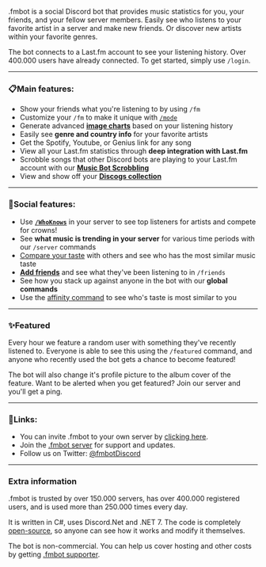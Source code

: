 .fmbot is a social Discord bot that provides music statistics for you, your friends, and your fellow server members. Easily see who listens to your favorite artist in a server and make new friends. Or discover new artists within your favorite genres.

The bot connects to a Last.fm account to see your listening history. Over 400.000 users have already connected. To get started, simply use `/login`.

---
### 📋Main features:

- Show your friends what you're listening to by using `/fm`
- Customize your `/fm` to make it unique with [`/mode`](/commands/#mode)
- Generate advanced [**image charts**](/commands/albums/#chart-c) based on your listening history
- Easily see **genre and country info** for your favorite artists
- Get the Spotify, Youtube, or Genius link for any song
- View all your Last.fm statistics through **deep integration with Last.fm**
- Scrobble songs that other Discord bots are playing to your Last.fm account with our [**Music Bot Scrobbling**](/botscrobbling/)
- View and show off your **[Discogs collection](/commands/discogs/)**

---
### 👥Social features:

- Use [**`/WhoKnows`**](/commands/artists/#whoknows-wk-w) in your server to see top listeners for artists and compete for crowns!
- See **what music is trending in your server** for various time periods with our `/server` commands
- [Compare your taste](/commands/artists/#taste-t) with others and see who has the most similar music taste
- [**Add friends**](/commands/friends/)  and see what they've been listening to in `/friends`
- See how you stack up against anyone in the bot with our **global commands**
- Use the [affinity command](/commands/artists/#affinity-aff) to see who's taste is most similar to you

---
### ✨Featured

Every hour we feature a random user with something they've recently listened to. Everyone is able to see this using the `/featured` command, and anyone who recently used the bot gets a chance to become featured!

The bot will also change it's profile picture to the album cover of the feature. Want to be alerted when you get featured? Join our server and you'll get a ping.

---
### 🔗Links:

- You can invite .fmbot to your own server by [clicking here](http://invite.fmbot.xyz).
- Join the [.fmbot server](http://server.fmbot.xyz/) for support and updates.
- Follow us on Twitter: [@fmbotDiscord](https://twitter.com/fmbotDiscord)

---

### Extra information

.fmbot is trusted by over 150.000 servers, has over 400.000 registered users, and is used more than 250.000 times every day.

It is written in C#, uses Discord.Net and .NET 7. The code is completely [open-source](https://github.com/fmbot-discord/fmbot/), so anyone can see how it works and modify it themselves.

The bot is non-commercial. You can help us cover hosting and other costs by getting [.fmbot supporter](/supporter/).